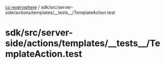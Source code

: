 [cc-everywhere](../../../../../../../index.md) / sdk/src/server-side/actions/templates/\_\_tests\_\_/TemplateAction.test

# sdk/src/server-side/actions/templates/\_\_tests\_\_/TemplateAction.test
